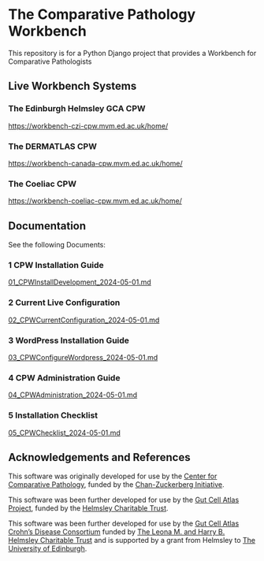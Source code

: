 # The Comparative Pathology Workbench #

This repository is for a Python Django project that provides a Workbench for Comparative Pathologists


## Live Workbench Systems ##
### The Edinburgh Helmsley GCA CPW ###

<a href="https://workbench-czi-cpw.mvm.ed.ac.uk/home/">
https://workbench-czi-cpw.mvm.ed.ac.uk/home/</a>

### The DERMATLAS CPW ###

<a href="https://workbench-canada-cpw.mvm.ed.ac.uk/home/">
https://workbench-canada-cpw.mvm.ed.ac.uk/home/</a>

### The Coeliac CPW ###

<a href="https://workbench-coeliac-cpw.mvm.ed.ac.uk/home/">
https://workbench-coeliac-cpw.mvm.ed.ac.uk/home/</a>

## Documentation ##

See the following Documents:

### 1 CPW Installation Guide ##

<a href="https://github.com/Comparative-Pathology/comparativepathologyworkbench/blob/master/documentation/01_CPWInstallDevelopment_2024-05-01.md">
01_CPWInstallDevelopment_2024-05-01.md</a>

### 2 Current Live Configuration ###

<a href="https://github.com/Comparative-Pathology/comparativepathologyworkbench/blob/master/documentation/02_CPWCurrentConfiguration_2024-05-01.md">
02_CPWCurrentConfiguration_2024-05-01.md</a>

### 3 WordPress Installation Guide ###

<a href="https://github.com/Comparative-Pathology/comparativepathologyworkbench/blob/master/documentation/03_CPWConfigureWordpress_2024-05-01.md">
03_CPWConfigureWordpress_2024-05-01.md</a>

### 4 CPW Administration Guide ###

<a href="https://github.com/Comparative-Pathology/comparativepathologyworkbench/blob/master/documentation/04_CPWAdministration_2024-05-01.md">
04_CPWAdministration_2024-05-01.md</a>

### 5 Installation Checklist ###

<a href="https://github.com/Comparative-Pathology/comparativepathologyworkbench/blob/master/documentation/05_CPWChecklist_2024-05-01.md">
05_CPWChecklist_2024-05-01.md</a>


## Acknowledgements and References

This software was originally developed for use by the <a href="https://www.ed.ac.uk/comparative-pathology">Center for Comparative Pathology</a>, funded by the <a href="https://chanzuckerberg.com/">Chan-Zuckerberg Initiative</a>.

This software was been further developed for use by the <a href="https://www.ed.ac.uk/comparative-pathology/the-gut-cell-atlas-project">Gut Cell Atlas Project</a>, funded by the <a href="https://helmsleytrust.org/">Helmsley Charitable Trust</a>.

This software was been further developed for use by the <a href="www.helmsleytrust.org/gut-cell-atlas/">Gut Cell Atlas Crohn’s Disease Consortium</a> funded by <a href="https://helmsleytrust.org/">The Leona M. and Harry B. Helmsley Charitable Trust</a> and is supported by a grant from Helmsley to <a href="https://www.ed.ac.uk/">The University of Edinburgh</a>. 